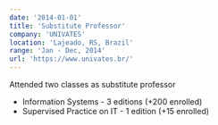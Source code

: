 ```yaml
---
date: '2014-01-01'
title: 'Substitute Professor'
company: 'UNIVATES'
location: 'Lajeado, RS, Brazil'
range: 'Jan - Dec, 2014'
url: 'https://www.univates.br/'
---
```


Attended two classes as substitute professor

- Information Systems - 3 editions (+200 enrolled)
- Supervised Practice on IT - 1 edition (+15 enrolled)
